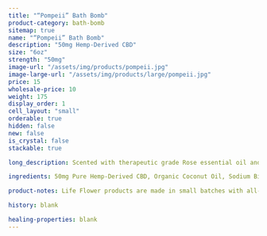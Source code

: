 ```yaml
---
title: "“Pompeii” Bath Bomb"
product-category: bath-bomb
sitemap: true
name: "“Pompeii” Bath Bomb"
description: "50mg Hemp-Derived CBD"
size: "6oz"
strength: "50mg"
image-url: "/assets/img/products/pompeii.jpg"
image-large-url: "/assets/img/products/large/pompeii.jpg"
price: 15
wholesale-price: 10
weight: 175
display_order: 1
cell_layout: "small"
orderable: true
hidden: false
new: false
is_crystal: false
stackable: true

long_description: Scented with therapeutic grade Rose essential oil and activated charcoal. The Pompeii is the perfect day time or night time relaxation bomb. Natural sodium bicarbonate + epsom salt relieve inflammation of achy muscles and joints while activated charcoal binds to toxins in our pores and pulls it out- since we come into contact with environmental toxins and chemicals in our everyday living, this bomb is the perfect remedy. Topped with Rose petals and Jasmine buds. Note - this product contains activated charcoal, so give your tub a little scrub when you're done.

ingredients: 50mg Pure Hemp-Derived CBD, Organic Coconut Oil, Sodium Bicarbonate, Naturally-derived Citric Acid, Corn Starch, Epsom Salt, Organic Herbs, Essential Oils, Plant-based Color, Witch Hazel, Cleansed & Charged Crystal.

product-notes: Life Flower products are made in small batches with all-natural and boutique ingredients. Orders are processed and shipped in 7-10 days.

history: blank

healing-properties: blank
---
```

